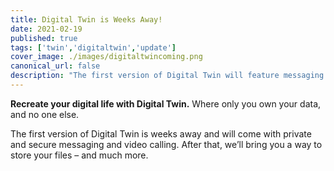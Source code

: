 ```yaml
---
title: Digital Twin is Weeks Away!
date: 2021-02-19
published: true
tags: ['twin','digitaltwin','update']
cover_image: ./images/digitaltwincoming.png
canonical_url: false
description: "The first version of Digital Twin will feature messaging and video calling."
---
```


**Recreate your digital life with Digital Twin.** Where only you own your data, and no one else.

The first version of Digital Twin is weeks away and will come with private and secure messaging and video calling. After that, we’ll bring you a way to store your files – and much more.
